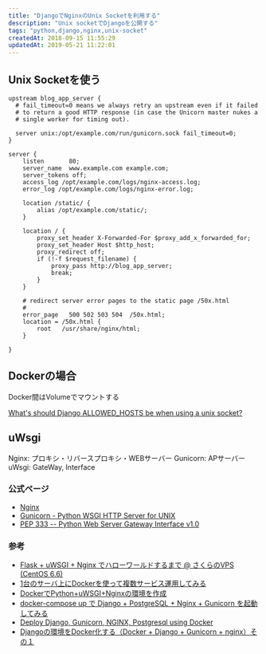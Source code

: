 ```yaml
---
title: "DjangoでNginxのUnix Socketを利用する"
description: "Unix socketでDjangoを公開する"
tags: "python,django,nginx,unix-socket"
createdAt: 2018-09-15 11:55:29
updatedAt: 2019-05-21 11:22:01
---
```


## Unix Socketを使う

```nginx
upstream blog_app_server {
  # fail_timeout=0 means we always retry an upstream even if it failed
  # to return a good HTTP response (in case the Unicorn master nukes a
  # single worker for timing out).

  server unix:/opt/example.com/run/gunicorn.sock fail_timeout=0;
}

server {
    listen       80;
    server_name  www.example.com example.com;
    server_tokens off;
    access_log /opt/example.com/logs/nginx-access.log;
    error_log /opt/example.com/logs/nginx-error.log;

    location /static/ {
        alias /opt/example.com/static/;
    }

    location / {
        proxy_set_header X-Forwarded-For $proxy_add_x_forwarded_for;
        proxy_set_header Host $http_host;
        proxy_redirect off;
        if (!-f $request_filename) {
            proxy_pass http://blog_app_server;
            break;
        }
    }

    # redirect server error pages to the static page /50x.html
    #
    error_page   500 502 503 504  /50x.html;
    location = /50x.html {
        root   /usr/share/nginx/html;
    }

}
```

## Dockerの場合

Docker間はVolumeでマウントする

[What's should Django ALLOWED_HOSTS be when using a unix socket?
](https://stackoverflow.com/questions/24830276/whats-should-django-allowed-hosts-be-when-using-a-unix-socket)


## uWsgi

Nginx: プロキシ・リバースプロキシ・WEBサーバー
Gunicorn: APサーバー
uWsgi: GateWay, Interface

### 公式ページ

- [Nginx](https://nginx.org/)
- [Gunicorn - Python WSGI HTTP Server for UNIX](http://gunicorn.org/)
- [PEP 333 -- Python Web Server Gateway Interface v1.0](https://www.python.org/dev/peps/pep-0333/)

### 参考

- [Flask + uWSGI + Nginx でハローワールドするまで @ さくらのVPS (CentOS 6.6)](https://qiita.com/morinokami/items/e0efb2ae2aa04a1b148b)
- [1台のサーバ上にDockerを使って複数サービス運用してみる](https://qiita.com/hacoten/items/0fb1a44390e1af35b50c)
- [DockerでPython+uWSGI+Nginxの環境を作成](https://qiita.com/hiroykam/items/748c3fab31c616994db9)
- [docker-compose up で Django + PostgreSQL + Nginx + Gunicorn を起動してみる](https://qiita.com/cortyuming/items/25e3e19beb1516e1d0be)
- [Deploy Django, Gunicorn, NGINX, Postgresql using Docker](http://ruddra.com/2016/08/14/docker-django-nginx-postgres/index.html)
- [Djangoの環境をDocker化する（Docker + Django + Gunicorn + nginx）その１](https://qiita.com/amazipangu/items/bce228f506f894cd825d)
